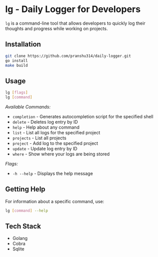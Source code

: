 # lg - Daily Logger for Developers

`lg` is a command-line tool that allows developers to quickly log their thoughts and progress while working on projects.

## Installation

```bash
git clone https://github.com/pranshu314/daily-logger.git
go install
make build
```

## Usage

```bash
lg [flags]
lg [command]
```

_Available Commands:_

- `completion` - Generates autocompletion script for the specified shell
- `delete` - Deletes log entry by ID
- `help` - Help about any command
- `list` - List all logs for the specified project
- `projects` - List all projects
- `project` - Add log to the specified project
- `update` - Update log entry by ID
- `where` - Show where your logs are being stored

_Flags:_

- `-h --help` - Displays the help message

## Getting Help

For information about a specific command, use:

```bash
lg [command] --help
```

## Tech Stack

- Golang
- Cobra
- Sqlite
